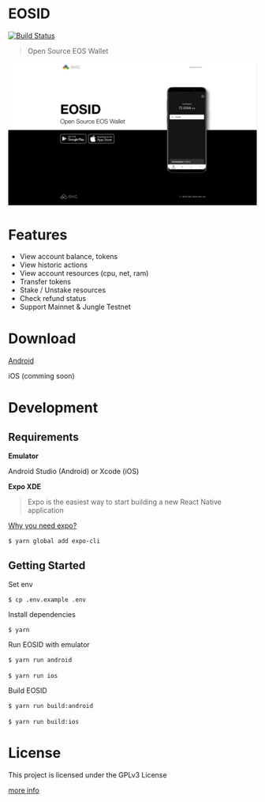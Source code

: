 # EOSID

[![Build Status](https://travis-ci.com/Game-X-Coin/EOSID.svg?branch=develop)](https://travis-ci.com/Game-X-Coin/EOSID)

> Open Source EOS Wallet

![EOSID](./assets/images/eosid.png)

# Features

- View account balance, tokens
- View historic actions
- View account resources (cpu, net, ram)
- Transfer tokens
- Stake / Unstake resources
- Check refund status
- Support Mainnet & Jungle Testnet

# Download

[Android](https://play.google.com/store/apps/details?id=io.gamexcoin.eosid)

iOS (comming soon)

# Development

## Requirements

**Emulator**

Android Studio (Android) or Xcode (iOS)

**Expo XDE**

> Expo is the easiest way to start building a new React Native application

[Why you need expo?](https://facebook.github.io/react-native/docs/getting-started)

```
$ yarn global add expo-cli
```

## Getting Started

Set env

```
$ cp .env.example .env
```

Install dependencies

```
$ yarn
```

Run EOSID with emulator

```
$ yarn run android

$ yarn run ios
```

Build EOSID

```
$ yarn run build:android

$ yarn run build:ios
```

# License

This project is licensed under the GPLv3 License

[more info](./LICENSE)

